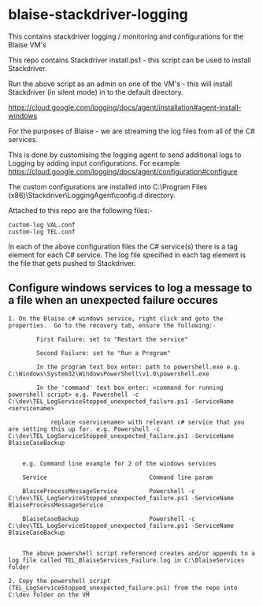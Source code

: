 # blaise-stackdriver-logging
This contains stackdriver logging / monitoring and configurations for the Blaise VM's

This repo contains Stackdriver install.ps1 - this script can be used to install Stackdriver.

Run the above script as an admin on one of the VM's - this will install Stackdriver (in silent mode) in to the default directory. 

https://cloud.google.com/logging/docs/agent/installation#agent-install-windows



For the purposes of Blaise - we are streaming the log files from all of the C# services.

This is done by customising the logging agent to send additional logs to Logging by adding input configurations. For example https://cloud.google.com/logging/docs/agent/configuration#configure

The custom configurations are installed into C:\Program Files (x86)\Stackdriver\LoggingAgent\config.d directory. 

Attached to this repo are the following files:-

    custom-log VAL.conf
    custom-log TEL.conf

In each of the above configuration files the C# service(s) there is a <source> tag element for each C# service.  The log file specified in each <source> tag element is the file that gets
pushed to Stackdriver. 

## Configure windows services to log a message to a file when an unexpected failure occures

    1. On the Blaise c# windows service, right click and goto the properties.  Go to the recovery tab, ensure the following:-
    
            First Failure: set to "Restart the service"

            Second Failure: set to "Run a Program"

            In the program text box enter: path to powershell.exe e.g. C:\Windows\System32\WindowsPowerShell\v1.0\powershell.exe

            In the 'command' text box enter: <command for running powershell script> e.g. Powershell -c C:\dev\TEL_LogServiceStopped_unexpected_failure.ps1 -ServiceName <servicename> 

                replace <servicename> with relevant c# service that you are setting this up for. e.g. Powershell -c     C:\dev\TEL_LogServiceStopped_unexpected_failure.ps1 -ServiceName BlaiseCaseBackup
    
      
        e.g. Command line example for 2 of the windows services

        Service	                            Command line param
    
        BlaiseProcessMessageService	        Powershell -c C:\dev\TEL_LogServiceStopped_unexpected_failure.ps1 -ServiceName BlaiseProcessMessageService

        BlaiseCaseBackup                    Powershell -c C:\dev\TEL_LogServiceStopped_unexpected_failure.ps1 -ServiceName BlaiseCaseBackup
    

        The above powershell script referenced creates and/or appends to a log file called TEL_BlaiseServices_Failure.log in C:\BlaiseServices folder

    2. Copy the powershell script (TEL_LogServiceStopped_unexpected_failure.ps1) from the repo into C:\dev folder on the VM

    
    
    
    
    
    
    

